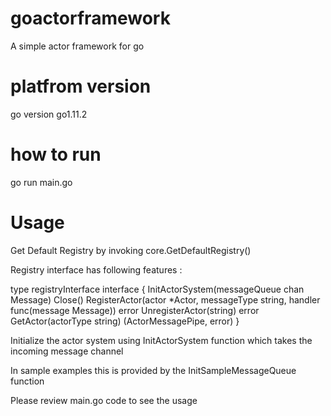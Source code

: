 # goactorframework
A simple actor framework for go

# platfrom version
go version go1.11.2

# how to run
go run main.go

# Usage

 Get Default Registry by invoking core.GetDefaultRegistry()
 
 Registry interface has following features :
 
 type registryInterface interface {
	InitActorSystem(messageQueue chan Message)
	Close()
	RegisterActor(actor *Actor, messageType string, handler func(message Message)) error
	UnregisterActor(string) error
	GetActor(actorType string) (ActorMessagePipe, error)
 }
 
 Initialize the actor system using InitActorSystem function which takes the incoming message channel
 
 In sample examples this is provided by the InitSampleMessageQueue function
 
 Please review main.go code to see the usage
